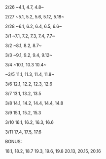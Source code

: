 2/26 ~4.1, 4.7, 4.8~

2/27 ~5.1, 5.2, 5.6, 5.12, 5.18~

2/28 ~6.1, 6.2, 6.4, 6.5, 6.6~

3/1 ~7.1, 7.2, 7.3, 7.4, 7.7~

3/2 ~8.1, 8.2, 8.7~

3/3 ~9.1, 9.2, 9.4, 9.12~

3/4 ~10.1, 10.3 10.4~

~3/5 11.1, 11.3, 11.4, 11.8~

3/6 12.1, 12.2, 12.3, 12.6

3/7 13.1, 13.2, 13.5

3/8 14.1, 14.2, 14.4, 14.4, 14.8

3/9 15.1, 15.2, 15.3

3/10 16.1, 16.2, 16.3, 16.6

3/11 17.4, 17.5, 17.6

BONUS:

18.1, 18.2, 18.7
19.3, 19.6, 19.8
20.13, 20.15, 20.16